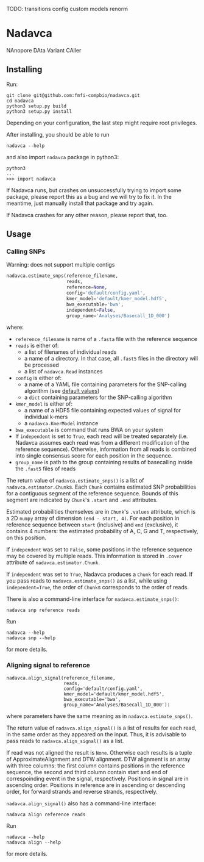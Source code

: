 TODO:
transitions config
custom models
renorm

# Nadavca
NAnopore DAta Variant CAller

## Installing

Run:

```
git clone git@github.com:fmfi-compbio/nadavca.git
cd nadavca
python3 setup.py build
python3 setup.py install
```

Depending on your configuration, the last step might require root privileges.

After installing, you should be able to run
```
nadavca --help
```

and also import `nadavca` package in python3:
```
python3
...
>>> import nadavca
```

If Nadavca runs, but crashes on unsuccessfully trying to import some package,
please report this as a bug and we will try to fix it. In the meantime, just
manually install that package and try again.

If Nadavca crashes for any other reason, please report that, too.

## Usage

### Calling SNPs

Warning: does not support multiple contigs

```python
nadavca.estimate_snps(reference_filename,
                      reads,
                      reference=None,
                      config='default/config.yaml',
                      kmer_model='default/kmer_model.hdf5',
                      bwa_executable='bwa',
                      independent=False,
                      group_name='Analyses/Basecall_1D_000')
```

where:

*  `reference_filename` is name of a `.fasta` file with the reference sequence
*  `reads` is either of:
   -  a list of filenames of individual reads
   -  a name of a directory. In that case, all `.fast5` files in the directory will
      be processed
   -  a list of `nadavca.Read` instances
*  `config` is either of:
   - a name of a YAML file containing parameters for the SNP-calling algorithm 
     (see [default values](default/config.yaml))
   - a `dict` containing parameters for the SNP-calling algorithm
*  `kmer_model` is either of:
   - a name of a HDF5 file containing expected values of signal for individual 
     k-mers
   - a `nadavca.KmerModel` instance
*  `bwa_executable` is command that runs BWA on your system
*  If `independent` is set to `True`, each read will be treated separately 
   (i.e. Nadavca assumes each read was from a different modification of 
   the reference sequence). Otherwise, information from all reads is combined
   into single consensus score for each position in the sequence.
*  `group_name` is path to the group containing results of basecalling inside
   the `.fast5` files of reads

The return value of `nadavca.estimate_snps()` is a list of 
`nadavca.estimator.Chunk`s. Each `Chunk` contains estimated SNP probabilities
for a contiguous segment of the reference sequence. Bounds of this segment are
indicated by `Chunk`'s `.start` and `.end` attributes.

Estimated probabilities themselves are in `Chunk`'s `.values` attribute,
which is a 2D `numpy` array of dimension `(end - start, 4)`. For each position
in reference sequence between `start` (inclusive) and `end` (exclusive),
it contains 4 numbers: the estimated probability of A, C, G and T, respectively,
on this position.
   
If `independent` was set to `False`, some positions in the reference sequence may
be covered by multiple reads. This information is stored in `.cover` attribute
of `nadavca.estimator.Chunk`.

If `independent` was set to `True`, Nadavca produces a `Chunk` for each read.
If you pass reads to `nadavca.estimate_snps()` as a list, while using `independent=True`,
the order of `Chunk`s corresponds to the order of reads.

There is also a command-line interface for `nadavca.estimate_snps()`:

```
nadavca snp reference reads
```

Run

```
nadavca --help
nadavca snp --help
```

for more details.

### Aligning signal to reference

```
nadavca.align_signal(reference_filename,
                     reads,
                     config='default/config.yaml',
                     kmer_model='default/kmer_model.hdf5',
                     bwa_executable='bwa',
                     group_name='Analyses/Basecall_1D_000'):
```

where parameters have the same meaning as in `nadavca.estimate_snps()`.

The return value of `nadavca.align_signal()` is a list of results for each read,
in the same order as they appeared on the input. Thus, it is advisable to pass reads to `nadavca.align_signal()` as a list. 

If read was not aligned the result is `None`.
Otherwise each results is a tuple of ApproximateAlignment and DTW alignment. 
DTW alignment is an array with three columns: 
the first column contains positions in the reference sequence,
the second and third column contain start and end of correspoinding event in the signal, respectively.
Positions in signal are in ascending order.
Positions in reference are in ascending or descending
order, for forward strands and reverse strands, respectively.

`nadavca.align_signal()` also has a command-line interface:

```
nadavca align reference reads
```

Run

```
nadavca --help
nadavca align --help
```

for more details.
